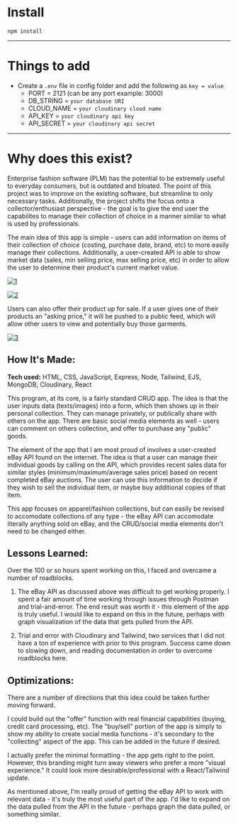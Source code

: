 # Install

`npm install`

---

# Things to add

- Create a `.env` file in config folder and add the following as `key = value`
  - PORT = 2121 (can be any port example: 3000)
  - DB_STRING = `your database URI`
  - CLOUD_NAME = `your cloudinary cloud name`
  - API_KEY = `your cloudinary api key`
  - API_SECRET = `your cloudinary api secret`

---

# Why does this exist?
Enterprise fashion software (PLM) has the potential to be extremely useful to everyday consumers, but is outdated and bloated. The point of this project was to improve on the existing software, but streamline to only necessary tasks. Additionally, the project shifts the focus onto a collector/enthusiast perspective - the goal is to give the end user the capabilites to manage their collection of choice in a manner similar to what is used by professionals.

The main idea of this app is simple - users can add information on items of their collection of choice (costing, purchase date, brand, etc) to more easily manage their collections. Additionally, a user-created API is able to show market data (sales, min selling price, max selling price, etc) in order to allow the user to determine their product's current market value.

<a href="https://ibb.co/XL854nf"><img src="https://i.ibb.co/zxJ253W/1.jpg" alt="1" border="0"></a>

<a href="https://ibb.co/19vxCBw"><img src="https://i.ibb.co/sFmrTcM/2.jpg" alt="2" border="0"></a>

Users can also offer their product up for sale. If a user gives one of their products an "asking price," it will be pushed to a public feed, which will allow other users to view and potentially buy those garments.

<a href="https://ibb.co/D8Z3sJH"><img src="https://i.ibb.co/qWvbXS3/3.jpg" alt="3" border="0"></a>

## How It's Made:

**Tech used:** HTML, CSS, JavaScript, Express, Node, Tailwind, EJS, MongoDB, Cloudinary, React

This program, at its core, is a fairly standard CRUD app. The idea is that the user inputs data (texts/images) into a form, which then shows up in their personal collection. They can manage privately, or publically share with others on the app. There are basic social media elements as well - users can comment on others collection, and offer to purchase any "public" goods.

The element of the app that I am most proud of involves a user-created eBay API found on the internet. The idea is that a user can manage their individual goods by calling on the API, which provides recent sales data for similar styles (minimum/maximum/average sales price) based on recent completed eBay auctions. The user can use this information to decide if they wish to sell the individual item, or maybe buy additional copies of that item.

This app focuses on apparel/fashion collections, but can easily be revised to accomodate collections of any type - the eBay API can accomodate literally anything sold on eBay, and the CRUD/social media elements don't need to be changed either.

## Lessons Learned:

Over the 100 or so hours spent working on this, I faced and overcame a number of roadblocks.

1. The eBay API as discussed above was difficult to get working properly. I spent a fair amount of time working through issues through Postman and trial-and-error. The end result was worth it - this element of the app is truly useful. I would like to expand on this in the future, perhaps with graph visualization of the data that gets pulled from the API.

2. Trial and error with Cloudinary and Tailwind, two services that I did not have a ton of experience with prior to this program. Success came down to slowing down, and reading documentation in order to overcome roadblocks here.
 
 ## Optimizations:

There are a number of directions that this idea could be taken further moving forward.

I could build out the "offer" function with real financial capabilities (buying, credit card processing, etc). The "buy/sell" portion of the app is simply to show my ability to create social media functions - it's secondary to the "collecting" aspect of the app. This can be added in the future if desired.

I actually prefer the minimal formatting - the app gets right to the point. However, this branding might turn away viewers who prefer a more "visual experience." It could look more desirable/professional with a React/Tailwind update.

As mentioned above, I'm really proud of getting the eBay API to work with relevant data - it's truly the most useful part of the app. I'd like to expand on the data pulled from the API in the future - perhaps graph the data pulled, or something similar.